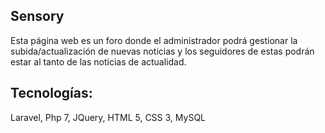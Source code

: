 ## Sensory

Esta página web es un foro donde el administrador podrá gestionar la subida/actualización de nuevas noticias y los seguidores de estas podrán estar al tanto de las noticias de actualidad.

Tecnologías:
---------------

Laravel, Php 7, JQuery, HTML 5, CSS 3, MySQL
